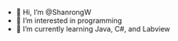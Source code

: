 - 👋 Hi, I’m @ShanrongW
- 👀 I’m interested in programming
- 🌱 I’m currently learning Java, C#, and Labview
